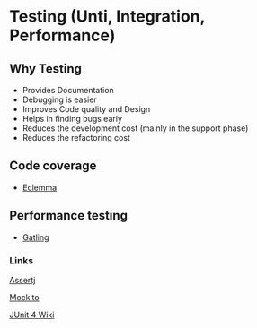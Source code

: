 # Testing (Unti, Integration, Performance)                                   

## Why Testing
* Provides Documentation
* Debugging is easier 
* Improves Code quality and Design
* Helps in finding bugs early
* Reduces the development cost (mainly in the support phase)
* Reduces the refactoring cost


## Code coverage

* [Eclemma](https://www.eclemma.org/)

## Performance testing

* [Gatling](https://gatling.io/)

### Links

[Assertj](http://joel-costigliola.github.io/assertj/)

[Mockito](https://static.javadoc.io/org.mockito/mockito-core/2.23.0/org/mockito/Mockito.html)

[JUnit 4 Wiki](https://github.com/junit-team/junit4/wiki)